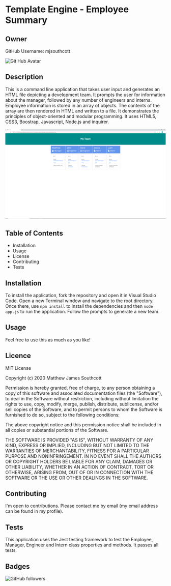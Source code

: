 # Template Engine - Employee Summary

## Owner

GitHub Username: mjsouthcott

![Git Hub Avatar](https://avatars2.githubusercontent.com/u/52112919?v=4)

## Description

This is a command line application that takes user input and generates an HTML file depicting a development team. It prompts the user for information about the manager, followed by any number of engineers and interns. Employee information is stored in an array of objects. The contents of the array are then rendered in HTML and written to a file. It demonstrates the principles of object-oriented and modular programming. It uses HTML5, CSS3, Boostrap, Javascript, Node.js and inquirer.

![Screenshot of Result](https://github.com/mjsouthcott/10-template-engine-employee-summary/blob/master/assets/template-engine-employee-summary.PNG)

## Table of Contents

- Installation
- Usage
- License
- Contributing
- Tests

## Installation

To install the application, fork the repository and open it in Visual Studio Code. Open a new Terminal window and navigate to the root directory. Once there, use `npm install` to install the dependencies and then `node app.js` to run the application. Follow the prompts to generate a new team.

## Usage

Feel free to use this as much as you like!

## Licence

MIT License

Copyright (c) 2020 Matthew James Southcott

Permission is hereby granted, free of charge, to any person obtaining a copy of this software and associated documentation files (the "Software"), to deal in the Software without restriction, including without limitation the rights to use, copy, modify, merge, publish, distribute, sublicense, and/or sell copies of the Software, and to permit persons to whom the Software is furnished to do so, subject to the following conditions:

The above copyright notice and this permission notice shall be included in all copies or substantial portions of the Software.

THE SOFTWARE IS PROVIDED "AS IS", WITHOUT WARRANTY OF ANY KIND, EXPRESS OR IMPLIED, INCLUDING BUT NOT LIMITED TO THE WARRANTIES OF MERCHANTABILITY, FITNESS FOR A PARTICULAR PURPOSE AND NONINFRINGEMENT. IN NO EVENT SHALL THE AUTHORS OR COPYRIGHT HOLDERS BE LIABLE FOR ANY CLAIM, DAMAGES OR OTHER LIABILITY, WHETHER IN AN ACTION OF CONTRACT, TORT OR OTHERWISE, ARISING FROM, OUT OF OR IN CONNECTION WITH THE SOFTWARE OR THE USE OR OTHER DEALINGS IN THE SOFTWARE.

## Contributing

I'm open to contributions. Please contact me by email (my email address can be found in my profile).

## Tests

This application uses the Jest testing framework to test the Employee, Manager, Engineer and Intern class properties and methods. It passes all tests.

## Badges

![GitHub followers](https://img.shields.io/github/followers/mjsouthcott?label=Follow&style=social)
